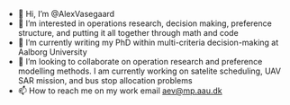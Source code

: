 - 👋 Hi, I’m @AlexVasegaard
- 👀 I’m interested in operations research, decision making, preference structure, and putting it all together through math and code
- 🌱 I’m currently writing my PhD within multi-criteria decision-making at Aalborg University
- 💞️ I’m looking to collaborate on operation research and preference modelling methods. I am currently working on satelite scheduling, UAV SAR mission, and bus stop allocation problems
- 📫 How to reach me on my work email aev@mp.aau.dk
